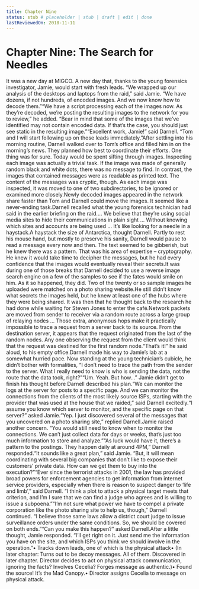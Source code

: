 ```yaml
---
title: Chapter Nine
status: stub # placeholder | stub | draft | edit | done
lastReviewedOn: 2018-11-11
---
```


# Chapter Nine: The Search for Needles

It was a new day at MIGCO. A new day that, thanks to the young forensics investigator, Jamie, would start with fresh leads. “We wrapped up our analysis of the desktops and laptops from the raid,” said Jamie. “We have dozens, if not hundreds, of encoded images. And we now know how to decode them.”“We have a script processing each of the images now. As they’re decoded, we’re posting the resulting images to the network for you to review,” he added. “Bear in mind that some of the images that we’ve identified may not contain encoded data. If that’s the case, you should just see static in the resulting image.”“Excellent work, Jamie!” said Darnell. “Tom and I will start following up on those leads immediately.”After settling into his morning routine, Darnell walked over to Tom’s office and filled him in on the morning’s news. They planned how best to coordinate their efforts. One thing was for sure. Today would be spent sifting through images. Inspecting each image was actually a trivial task. If the image was made of generally random black and white dots, there was no message to find. In contrast, the images that contained messages were as readable as printed text. The content of the messages was cryptic, though. As each image was inspected, it was moved to one of two subdirectories, to be ignored or examined more closely.Newly decoded images appeared in the network share faster than Tom and Darnell could move the images. It seemed like a never-ending task.Darnell recalled what the young forensics technician had said in the earlier briefing on the raid.… We believe that they’re using social media sites to hide their communications in plain sight … Without knowing which sites and accounts are being used … It’s like looking for a needle in a haystack.A haystack the size of Antarctica, thought Darnell. Partly to rest his mouse hand, but mostly to preserve his sanity, Darnell would pause to read a message every now and then. The text seemed to be gibberish, but he knew there was a pattern. That was his area of expertise – cryptography. He knew it would take time to decipher the messages, but he had every confidence that the images would eventually reveal their secrets.It was during one of those breaks that Darnell decided to use a reverse image search engine on a few of the samples to see if the fates would smile on him. As it so happened, they did. Two of the twenty or so sample images he uploaded were matched on a photo sharing website.He still didn’t know what secrets the images held, but he knew at least one of the hubs where they were being shared. It was then that he thought back to the research he had done while waiting for Steven Jones to enter the café.Network packets are moved from sender to receiver via a random route across a large group of relaying nodes … Those extra, anonymous hops make it practically impossible to trace a request from a server back to its source. From the destination server, it appears that the request originated from the last of the random nodes. Any one observing the request from the client would think that the request was destined for the first random node.“That’s it!” he said aloud, to his empty office.Darnell made his way to Jamie’s lab at a somewhat hurried pace. Now standing at the young technician’s cubicle, he didn’t bother with formalities, “I don’t need to trace the path from the sender to the server. What I really need to know is who is sending the data, not the route that the data took, right?”“Um. Yeah. But how…” Jamie didn’t get to finish his thought before Darnell described his plan.“We can monitor the logs at the server for posts to a specific page. And we can monitor the connections from the clients of the most likely source ISPs, starting with the provider that was used at the house that we raided,” said Darnell excitedly.“I assume you know which server to monitor, and the specific page on that server?” asked Jamie.“Yep. I just discovered several of the messages that you uncovered on a photo sharing site,” replied Darnell.Jamie raised another concern. “You would still need to know when to monitor the connections. We can’t just collect data for days or weeks, that’s just too much information to store and analyze.”“As luck would have it, there’s a pattern to the postings. They happen daily at around 4PM,” Darnell responded.“It sounds like a great plan,” said Jamie. “But, it will mean coordinating with several big companies that don’t like to expose their customers’ private data. How can we get them to buy into the execution?”“Ever since the terrorist attacks in 2001, the law has provided broad powers for enforcement agencies to get information from internet service providers, especially when there is reason to suspect danger to ‘life and limb’,” said Darnell. “I think a plot to attack a physical target meets that criterion, and I’m I sure that we can find a judge who agrees and is willing to issue a subpoena.”“I’m not sure what power we have to compel a private corporation like the photo sharing site to help us, though,” Darnell continued. “I believe those same laws allow a district court judge to issue surveillance orders under the same conditions. So, we should be covered on both ends.”“Can you make this happen?” asked Darnell.After a little thought, Jamie responded. “I’ll get right on it. Just send me the information you have on the site, and which ISPs you think we should involve in the operation.”•	Tracks down leads, one of which is the physical attack•	(In later chapter: Turns out to be decoy messages. All of them. Discovered in later chapter. Director decides to act on physical attack communication, ignoring the facts? Involves Cecelia? Forges message as authentic.)•	Found the source! It’s the Mad Canopy.•	Director assigns Cecelia to message on physical attack.
